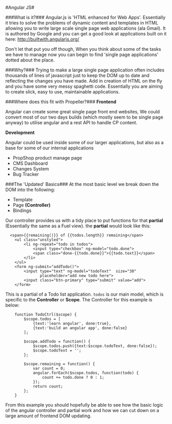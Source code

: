 #Angular JS#

###What is it?###
Angular.js is 'HTML enhanced for Web Apps'. Essentially it tries to solve the problems of dynamic content and templates in HTML allowing you to write large scale single page web applications (ala Gmail). It is authored by Google and you can get a good look at applications built on it here:
http://builtwith.angularjs.org/

Don't let that put you off though, When you think about some of the tasks we have to manage now you can begin to find 'single page applications' dotted about the place.

###Why?###
Trying to make a large single page application often includes thousands of lines of javascript just to keep the DOM up to date and reflecting the changes you have made. Add in creation of HTML on the fly and you have some very messy spaghetti code. Essentially you are aiming to create slick, easy to use, maintainable applications.

###Where does this fit with Propeller?###
**Frontend**

Angular can create some great single page front end websites, We could convert most of our two days builds (which mostly seem to be single page anyway) to utilise angular and a rest API to handle CP content.

**Development**

Angular could be used inside some of our larger applications, but also as a base for some of our internal applications

- PropShop product manage page
- CMS Dashboard
- Changes System
- Bug Tracker

###The 'Updated' Basics###
At the most basic level we break down the DOM into the following:

- Template
- Page **(Controller)**
- Bindings

Our controller provides us with a tidy place to put functions for that **partial** (Essentially the same as a Fuel view). the **partial** would look like this:

```
  <span>{{remaining()}} of {{todos.length}} remaining</span>
    <ul class="unstyled">
    	<li ng-repeat="todo in todos">
        	<input type="checkbox" ng-model="todo.done">
          	<span class="done-{{todo.done}}">{{todo.text}}</span>
       	</li>
    </ul>
    <form ng-submit="addTodo()">
    	<input type="text" ng-model="todoText"  size="30"
               placeholder="add new todo here">
        <input class="btn-primary" type="submit" value="add">
   	</form>
```
This is a partial of a Todo list application. `todos` is our main model, which is specific to the **Controller** or **Scope**. The Controller for this example is below:

```
	function TodoCtrl($scope) {
  		$scope.todos = [
    		{text:'learn angular', done:true},
    		{text:'build an angular app', done:false}
    	];
 
  		$scope.addTodo = function() {
    		$scope.todos.push({text:$scope.todoText, done:false});
    		$scope.todoText = '';
  		};
 
  		$scope.remaining = function() {
    		var count = 0;
    		angular.forEach($scope.todos, function(todo) {
      			count += todo.done ? 0 : 1;
    		});
    		return count;
  		};
	}

```

From this example you should hopefully be able to see how the basic logic of the angular controller and partial work and how we can cut down on a large amount of frontend DOM updating.












